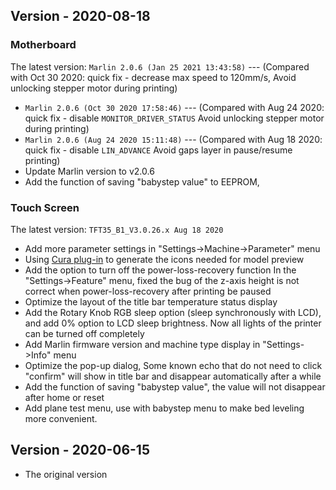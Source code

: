 ## Version - 2020-08-18
### Motherboard
The latest version: `Marlin 2.0.6 (Jan 25 2021 13:43:58)` --- (Compared with Oct 30 2020: quick fix - decrease max speed to 120mm/s, Avoid unlocking stepper motor during printing)
 * `Marlin 2.0.6 (Oct 30 2020 17:58:46)` --- (Compared with Aug 24 2020: quick fix - disable `MONITOR_DRIVER_STATUS` Avoid unlocking stepper motor during printing)
 * `Marlin 2.0.6 (Aug 24 2020 15:11:48)` --- (Compared with Aug 18 2020: quick fix - disable `LIN_ADVANCE` Avoid gaps layer in pause/resume printing)
 * Update Marlin version to v2.0.6
 * Add the function of saving "babystep value" to EEPROM,

### Touch Screen
The latest version: `TFT35_B1_V3.0.26.x Aug 18 2020`
 * Add more parameter settings in "Settings->Machine->Parameter" menu
 * Using [Cura plug-in](https://github.com/bigtreetech/Bigtree3DPlugin) to generate the icons needed for model preview
 * Add the option to turn off the power-loss-recovery function In the "Settings->Feature" menu, fixed the bug of the z-axis height is not correct when power-loss-recovery after printing be paused
 * Optimize the layout of the title bar temperature status display
 * Add the Rotary Knob RGB sleep option (sleep synchronously with LCD), and add 0% option to LCD sleep brightness. Now all lights of the printer can be turned off completely
 * Add Marlin firmware version and machine type display in "Settings->Info" menu
 * Optimize the pop-up dialog, Some known echo that do not need to click "confirm" will show in title bar and disappear automatically after a while
 * Add the function of saving "babystep value", the value will not disappear after home or reset
 * Add plane test menu, use with babystep menu to make bed leveling more convenient.

## Version - 2020-06-15
* The original version
